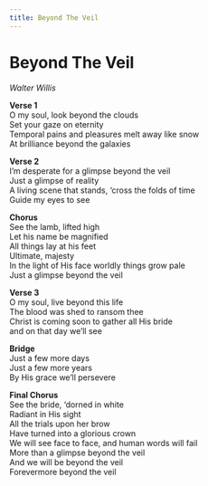 ```yaml
---
title: Beyond The Veil
---
```


# Beyond The Veil

_Walter Willis_

**Verse 1**  
O my soul, look beyond the clouds  
Set your gaze on eternity  
Temporal pains and pleasures melt away like snow  
At brilliance beyond the galaxies  

**Verse 2**  
I’m desperate for a glimpse beyond the veil  
Just a glimpse of reality  
A living scene that stands, ‘cross the folds of time  
Guide my eyes to see  

**Chorus**  
See the lamb, lifted high  
Let his name be magnified  
All things lay at his feet  
Ultimate, majesty  
In the light of His face worldly things grow pale  
Just a glimpse beyond the veil  

**Verse 3**  
O my soul, live beyond this life  
The blood was shed to ransom thee  
Christ is coming soon to gather all His bride  
and on that day we’ll see

**Bridge**  
Just a few more days  
Just a few more years  
By His grace we’ll persevere

**Final Chorus**  
See the bride, ‘dorned in white  
Radiant in His sight  
All the trials upon her brow  
Have turned into a glorious crown  
We will see face to face, and human words will fail  
More than a glimpse beyond the veil   
And we will be beyond the veil  
Forevermore beyond the veil 